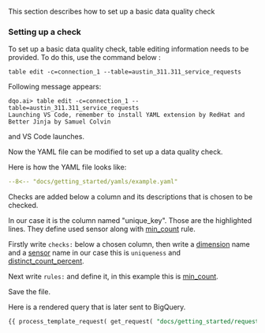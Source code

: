 This section describes how to set up a basic data quality check

### Setting up a check
To set up a basic data quality check, table editing information needs to be provided. 
To do this, use the command below :
```
table edit -c=connection_1 --table=austin_311.311_service_requests
```
Following message appears:
```
dqo.ai> table edit -c=connection_1 --table=austin_311.311_service_requests
Launching VS Code, remember to install YAML extension by RedHat and Better Jinja by Samuel Colvin
```
and VS Code launches. 

Now the YAML file can be modified to set up a data quality check.

Here is how the YAML file looks like:
```yaml linenums="1" hl_lines="16-26"
--8<-- "docs/getting_started/yamls/example.yaml"
```
Checks are added below a column and its descriptions that is chosen to be checked. 

In our case it is the column named "unique_key".
Those are the highlighted lines. They define used sensor along with [min_count](../../rule_reference/comparison/min_count.md) rule. 

Firstly write `checks:` below a chosen column, then write a [dimension](../../dqo_concept/sensors/sensors.md) name and a [sensor](../../sensor_reference/what_is_a_sensor.md) name in our case this is `uniqueness` and [distinct_count_percent](../../sensor_reference/uniqueness/distinct_count_percent/distinct_count_percent.md).

Next write `rules:` and define it, in this example this is [min_count](../../rule_reference/comparison/min_count.md). 

Save the file.

Here is a rendered query that is later sent to BigQuery.

```SQL
{{ process_template_request( get_request( "docs/getting_started/requests/example.json" ) ) }}
```